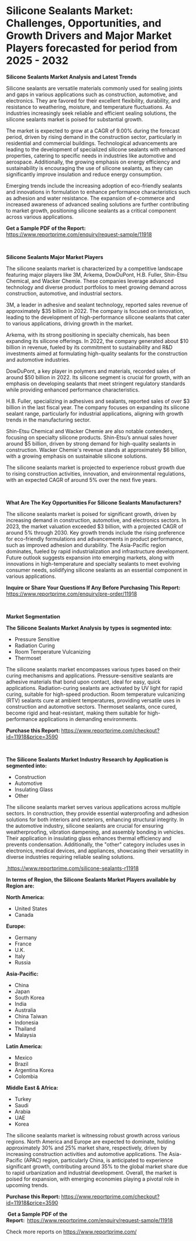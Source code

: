 <p><h1>Silicone Sealants Market: Challenges, Opportunities, and Growth Drivers and Major Market Players forecasted for period from 2025 - 2032</h1></p><p><strong>Silicone Sealants Market Analysis and Latest Trends</strong></p>
<p><p>Silicone sealants are versatile materials commonly used for sealing joints and gaps in various applications such as construction, automotive, and electronics. They are favored for their excellent flexibility, durability, and resistance to weathering, moisture, and temperature fluctuations. As industries increasingly seek reliable and efficient sealing solutions, the silicone sealants market is poised for substantial growth.</p><p>The market is expected to grow at a CAGR of 9.00% during the forecast period, driven by rising demand in the construction sector, particularly in residential and commercial buildings. Technological advancements are leading to the development of specialized silicone sealants with enhanced properties, catering to specific needs in industries like automotive and aerospace. Additionally, the growing emphasis on energy efficiency and sustainability is encouraging the use of silicone sealants, as they can significantly improve insulation and reduce energy consumption.</p><p>Emerging trends include the increasing adoption of eco-friendly sealants and innovations in formulation to enhance performance characteristics such as adhesion and water resistance. The expansion of e-commerce and increased awareness of advanced sealing solutions are further contributing to market growth, positioning silicone sealants as a critical component across various applications.</p></p>
<p><strong>Get a Sample PDF of the Report:&nbsp;</strong> <a href="https://www.reportprime.com/enquiry/request-sample/11918?utm_campaign=3256&utm_medium=2&utm_source=Github&utm_content=ia&utm_term=17032025&utm_id=silicone-sealants">https://www.reportprime.com/enquiry/request-sample/11918</a></p>
<p>&nbsp;</p>
<p><strong>Silicone Sealants Major Market Players</strong></p>
<p><p>The silicone sealants market is characterized by a competitive landscape featuring major players like 3M, Arkema, DowDuPont, H.B. Fuller, Shin-Etsu Chemical, and Wacker Chemie. These companies leverage advanced technology and diverse product portfolios to meet growing demand across construction, automotive, and industrial sectors.</p><p>3M, a leader in adhesive and sealant technology, reported sales revenue of approximately $35 billion in 2022. The company is focused on innovation, leading to the development of high-performance silicone sealants that cater to various applications, driving growth in the market.</p><p>Arkema, with its strong positioning in specialty chemicals, has been expanding its silicone offerings. In 2022, the company generated about $10 billion in revenue, fueled by its commitment to sustainability and R&D investments aimed at formulating high-quality sealants for the construction and automotive industries.</p><p>DowDuPont, a key player in polymers and materials, recorded sales of around $50 billion in 2022. Its silicone segment is crucial for growth, with an emphasis on developing sealants that meet stringent regulatory standards while providing enhanced performance characteristics.</p><p>H.B. Fuller, specializing in adhesives and sealants, reported sales of over $3 billion in the last fiscal year. The company focuses on expanding its silicone sealant range, particularly for industrial applications, aligning with growth trends in the manufacturing sector.</p><p>Shin-Etsu Chemical and Wacker Chemie are also notable contenders, focusing on specialty silicone products. Shin-Etsu’s annual sales hover around $5 billion, driven by strong demand for high-quality sealants in construction. Wacker Chemie's revenue stands at approximately $6 billion, with a growing emphasis on sustainable silicone solutions.</p><p>The silicone sealants market is projected to experience robust growth due to rising construction activities, innovation, and environmental regulations, with an expected CAGR of around 5% over the next five years.</p></p>
<p>&nbsp;</p>
<p><strong>What Are The Key Opportunities For Silicone Sealants Manufacturers?</strong></p>
<p><p>The silicone sealants market is poised for significant growth, driven by increasing demand in construction, automotive, and electronics sectors. In 2023, the market valuation exceeded $3 billion, with a projected CAGR of around 5% through 2030. Key growth trends include the rising preference for eco-friendly formulations and advancements in product performance, such as improved adhesion and durability. The Asia-Pacific region dominates, fueled by rapid industrialization and infrastructure development. Future outlook suggests expansion into emerging markets, along with innovations in high-temperature and specialty sealants to meet evolving consumer needs, solidifying silicone sealants as an essential component in various applications.</p></p>
<p><strong>Inquire or Share Your Questions If Any Before Purchasing This Report:</strong> <a href="https://www.reportprime.com/enquiry/pre-order/11918?utm_campaign=3256&utm_medium=2&utm_source=Github&utm_content=ia&utm_term=17032025&utm_id=silicone-sealants">https://www.reportprime.com/enquiry/pre-order/11918</a></p>
<p>&nbsp;</p>
<p><strong>Market Segmentation</strong></p>
<p><strong>The Silicone Sealants Market Analysis by types is segmented into:</strong></p>
<p><ul><li>Pressure Sensitive</li><li>Radiation Curing</li><li>Room Temperature Vulcanizing</li><li>Thermoset</li></ul></p>
<p><p>The silicone sealants market encompasses various types based on their curing mechanisms and applications. Pressure-sensitive sealants are adhesive materials that bond upon contact, ideal for easy, quick applications. Radiation-curing sealants are activated by UV light for rapid curing, suitable for high-speed production. Room temperature vulcanizing (RTV) sealants cure at ambient temperatures, providing versatile uses in construction and automotive sectors. Thermoset sealants, once cured, become rigid and heat-resistant, making them suitable for high-performance applications in demanding environments.</p></p>
<p><strong>Purchase this Report:&nbsp;</strong><a href="https://www.reportprime.com/checkout?id=11918&price=3590&utm_campaign=3256&utm_medium=2&utm_source=Github&utm_content=ia&utm_term=17032025&utm_id=silicone-sealants">https://www.reportprime.com/checkout?id=11918&price=3590</a></p>
<p>&nbsp;</p>
<p><strong>The Silicone Sealants Market Industry Research by Application is segmented into:</strong></p>
<p><ul><li>Construction</li><li>Automotive</li><li>Insulating Glass</li><li>Other</li></ul></p>
<p><p>The silicone sealants market serves various applications across multiple sectors. In construction, they provide essential waterproofing and adhesion solutions for both interiors and exteriors, enhancing structural integrity. In the automotive industry, silicone sealants are crucial for ensuring weatherproofing, vibration dampening, and assembly bonding in vehicles. Their application in insulating glass enhances thermal efficiency and prevents condensation. Additionally, the "other" category includes uses in electronics, medical devices, and appliances, showcasing their versatility in diverse industries requiring reliable sealing solutions.</p></p>
<p><a href="https://www.reportprime.com/silicone-sealants-r11918?utm_campaign=3256&utm_medium=2&utm_source=Github&utm_content=ia&utm_term=17032025&utm_id=silicone-sealants">&nbsp;https://www.reportprime.com/silicone-sealants-r11918</a></p>
<p><strong>In terms of Region, the Silicone Sealants Market Players available by Region are:</strong></p>
<p>
    <p> <strong> North America: </strong>
        <ul>
            <li>United States</li>
            <li>Canada</li>
        </ul>
        </p> 
    <p> <strong> Europe: </strong>
        <ul>
            <li>Germany</li>
            <li>France</li>
            <li>U.K.</li>
            <li>Italy</li>
            <li>Russia</li>
        </ul>
        </p> 
    <p> <strong> Asia-Pacific: </strong>
        <ul>
            <li>China</li>
            <li>Japan</li>
            <li>South Korea</li>
            <li>India</li>
            <li>Australia</li>
            <li>China Taiwan</li>
            <li>Indonesia</li>
            <li>Thailand</li>
            <li>Malaysia</li>
        </ul>
        </p> 
    <p> <strong> Latin America: </strong>
        <ul>
            <li>Mexico</li>
            <li>Brazil</li>
            <li>Argentina Korea</li>
            <li>Colombia</li>
        </ul>
        </p> 
    <p> <strong> Middle East & Africa: </strong>
        <ul>
            <li>Turkey</li>
            <li>Saudi</li>
            <li>Arabia</li>
            <li>UAE</li>
            <li>Korea</li>
        </ul>
    </p>
    </p>
<p><p>The silicone sealants market is witnessing robust growth across various regions. North America and Europe are expected to dominate, holding approximately 30% and 25% market share, respectively, driven by increasing construction activities and automotive applications. The Asia-Pacific (APAC) region, particularly China, is anticipated to experience significant growth, contributing around 35% to the global market share due to rapid urbanization and industrial development. Overall, the market is poised for expansion, with emerging economies playing a pivotal role in upcoming trends.</p></p>
<p><strong>Purchase this Report: </strong><a href="https://www.reportprime.com/checkout?id=11918&price=3590&utm_campaign=3256&utm_medium=2&utm_source=Github&utm_content=ia&utm_term=17032025&utm_id=silicone-sealants">https://www.reportprime.com/checkout?id=11918&price=3590</a></p>
<p>&nbsp;<strong>Get a Sample PDF of the Report:&nbsp;&nbsp;</strong><a href="https://www.reportprime.com/enquiry/request-sample/11918?utm_campaign=3256&utm_medium=2&utm_source=Github&utm_content=ia&utm_term=17032025&utm_id=silicone-sealants">https://www.reportprime.com/enquiry/request-sample/11918</a></p>
<p><strong></strong></p>
<p>Check more reports on <a href="https://www.reportprime.com/?utm_campaign=3256&utm_medium=2&utm_source=Github&utm_content=ia&utm_term=17032025&utm_id=silicone-sealants">https://www.reportprime.com/</a></p>